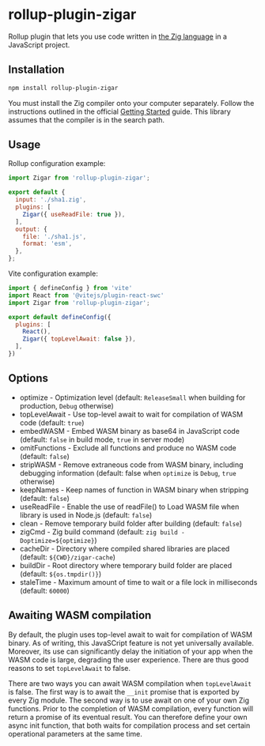 # rollup-plugin-zigar

Rollup plugin that lets you use code written in [the Zig language](https://ziglang.org/) in a
JavaScript project.

## Installation

```sh
npm install rollup-plugin-zigar
```

You must install the Zig compiler onto your computer separately. Follow the instructions outlined in
the official [Getting Started](https://ziglang.org/learn/getting-started/) guide. This library
assumes that the compiler is in the search path.

## Usage

Rollup configuration example:
```js
import Zigar from 'rollup-plugin-zigar';

export default {
  input: './sha1.zig',
  plugins: [
    Zigar({ useReadFile: true }),
  ],
  output: {
    file: './sha1.js',
    format: 'esm',
  },
};
```

Vite configuration example:
```js
import { defineConfig } from 'vite'
import React from '@vitejs/plugin-react-swc'
import Zigar from 'rollup-plugin-zigar';

export default defineConfig({
  plugins: [
    React(),
    Zigar({ topLevelAwait: false }),
  ],
})
```

## Options

* optimize - Optimization level (default: `ReleaseSmall` when building for production, `Debug` otherwise)
* topLevelAwait - Use top-level await to wait for compilation of WASM code (default: `true`)
* embedWASM - Embed WASM binary as base64 in JavaScript code (default: `false` in build mode, `true` in server mode)
* omitFunctions - Exclude all functions and produce no WASM code (default: `false`)
* stripWASM - Remove extraneous code from WASM binary, including debugging information (default: false when `optimize` is `Debug`, `true` otherwise)
* keepNames - Keep names of function in WASM binary when stripping (default: `false`)
* useReadFile - Enable the use of readFile() to Load WASM file when library is used in Node.js (default: `false`)
* clean - Remove temporary build folder after building (default: `false`)
* zigCmd - Zig build command (default: `zig build -Doptimize=${optimize}`)
* cacheDir - Directory where compiled shared libraries are placed (default: `${CWD}/zigar-cache`)
* buildDir - Root directory where temporary build folder are placed (default: `${os.tmpdir()}`)
* staleTime - Maximum amount of time to wait or a file lock in milliseconds (default: `60000`)

## Awaiting WASM compilation

By default, the plugin uses top-level await to wait for compilation of WASM binary. As of writing, this JavaSCript feature is not yet universally available. Moreover, its use can significantly delay the initiation of your app when the WASM code is large, degrading the user experience. There are thus good reasons to set `topLevelAwait` to false.

There are two ways you can await WASM compilation when `topLevelAwait` is false. The first way is to await the `__init` promise that is exported by every Zig module. The second way is to use await on one of your own Zig functions. Prior to the completion of WASM compilation, every function will return a promise of its eventual result. You can therefore define your own async init function, that both waits for compilation process and set certain operational parameters at the same time.


